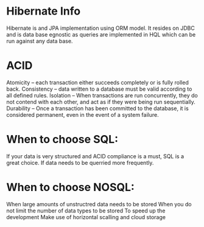 # Hibernate Info
Hibernate is and JPA implementation using ORM model.
It resides on JDBC and is data base egnostic as queries are implemented in HQL which can be run against any data base.

# ACID
  Atomicity – each transaction either succeeds completely or is fully rolled back.
  Consistency – data written to a database must be valid according to all defined rules.
  Isolation – When transactions are run concurrently, they do not contend with each other, and act as if they were being run sequentially.
  Durability – Once a transaction has been committed to the database, it is considered permanent, even in the event of a system failure.

# When to choose SQL:
If your data is very structured and ACID compliance is a must, SQL is a great choice.
If data needs to be querried more frequently.

# When to choose NOSQL:
When large amounts of unstructred data needs to be stored 
When you do not limit the  number of data types to be stored 
To speed up the development
Make use of horizontal scalling and cloud storage
